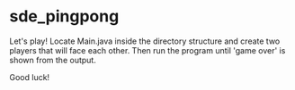 # sde_pingpong

Let's play! Locate Main.java inside the directory structure and create two players that will face each other. Then run the program until 'game over' is shown from the output.

Good luck!

